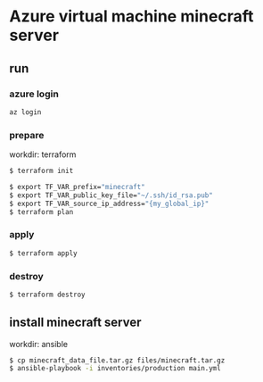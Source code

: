 # Azure virtual machine minecraft server

## run
### azure login
```bash
az login
```

### prepare
workdir: terraform

```bash
$ terraform init
```

```bash
$ export TF_VAR_prefix="minecraft"
$ export TF_VAR_public_key_file="~/.ssh/id_rsa.pub"
$ export TF_VAR_source_ip_address="{my_global_ip}"
$ terraform plan
```

### apply
```bash
$ terraform apply
```
### destroy
```bash
$ terraform destroy
```

## install minecraft server
workdir: ansible

```bash
$ cp minecraft_data_file.tar.gz files/minecraft.tar.gz
$ ansible-playbook -i inventories/production main.yml
```
